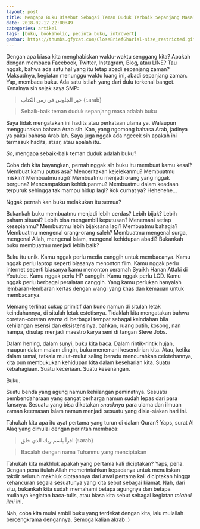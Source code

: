 ```yaml
---
layout: post
title: Mengapa Buku Disebut Sebagai Teman Duduk Terbaik Sepanjang Masa?
date: 2018-02-17 22:00:49
categories: artikel
tags: [buku, bookaholic, pecinta buku, introvert]
gambar: https://thumbs.gfycat.com/CloseBriefGharial-size_restricted.gif
---
```


Dengan apa biasa kita menghabiskan waktu-waktu senggang kita? Apakah dengan membaca Facebook, Twitter, Instagram, Blog, atau LINE? Tau nggak, bahwa ada satu hal yang itu tetap abadi sepanjang zaman? Maksudnya, kegiatan menunggu waktu luang ini, abadi sepanjang zaman. Yap, membaca buku. Ada satu istilah yang dari dulu terkenal banget. Kenalnya sih sejak saya SMP:

> خير الجلوس في زمن الكتاب
{:.arab}

> Sebaik-baik teman duduk sepanjang masa adalah buku

Saya tidak mengatakan ini hadits atau perkataan ulama ya. Walaupun menggunakan bahasa Arab sih. Kan, yang ngomong bahasa Arab, jadinya ya pakai bahasa Arab lah. Saya juga nggak ada ngecek sih apakah ini termasuk hadits, atsar, atau apalah itu.

_So_, mengapa sebaik-baik teman duduk adalah buku?

Coba deh kita bayangkan, pernah nggak sih buku itu membuat kamu kesal? Membuat kamu putus asa? Menceritakan kejelekanmu? Membuatmu miskin? Membuatmu rugi? Membuatmu menjadi orang yang nggak berguna? Mencampakkan kehidupanmu? Membuatmu dalam keadaan terpuruk sehingga tak mampu hidup lagi? Kok curhat ya? Hehehehe...

Nggak pernah kan buku melakukan itu semua?

Bukankah buku membuatmu menjadi lebih cerdas? Lebih bijak? Lebih paham situasi? Lebih bisa mengambil keputusan? Menemani setiap kesepianmu? Membuatmu lebih bijaksana lagi? Membuatmu bahagia? Membuatmu mengenal orang-orang saleh? Membuatmu mengenal surga, mengenal Allah, mengenal Islam, mengenal kehidupan abadi? Bukankah buku membuatmu menjadi lebih baik?

Buku itu unik. Kamu nggak perlu media canggih untuk membacanya. Kamu nggak perlu laptop seperti biasanya menonton film. Kamu nggak perlu internet seperti biasanya kamu menonton ceramah Syaikh Hanan Attaki di Youtube. Kamu nggak perlu HP canggih. Kamu nggak perlu LCD. Kamu nggak perlu berbagai peralatan canggih. Yang kamu perlukan hanyalah lembaran-lembaran kertas dengan wangi yang khas dan kemauan untuk membacanya.

Memang terlihat cukup primitif dan kuno namun di situlah letak keindahannya, di situlah letak estetisnya. Tidaklah kita mengatakan bahwa coretan-coretan warna di berbagai tempat sebagai keindahan bila kehilangan esensi dan eksistensinya, bahkan, ruang putih, kosong, nan hampa, disulap menjadi maestro karya seni di tangan Steve Jobs.

Dalam hening, dalam sunyi, buku kita baca. Dalam rintik-rintik hujan, maupun dalam malam dingin, buku menemani kesendirian kita. Atau, ketika dalam ramai, tatkala mulut-mulut saling beradu mencurahkan celotehannya, kita pun membukukan kehidupan kita dalam keseharian kita. Suatu kebahagiaan. Suatu keceriaan. Suatu kesenangan.

Buku.

Suatu benda yang agung namun kehilangan peminatnya. Sesuatu pembendaharaan yang sangat berharga namun sudah lepas dari para fansnya. Sesuatu yang bisa dikatakan _snacknya_ para ulama dan ilmuan zaman keemasan Islam namun menjadi sesuatu yang disia-siakan hari ini.

Tahukah kita apa itu ayat pertama yang turun di dalam Quran? Yaps, surat Al Alaq yang dimulai dengan perintah membaca:

> اقرأ باسم ربك الذي خلق
{:.arab}

> Bacalah dengan nama Tuhanmu yang menciptakan

Tahukah kita makhluk apakah yang pertama kali diciptakan? Yaps, pena. Dengan pena itulah Allah memerintahkan kepadanya untuk menuliskan takdir seluruh makhluk ciptaannya dari awal pertama kali diciptakan hingga kehancuran segala sesuatunya yang kita sebut sebagai kiamat. Nah, dari situ, bukankah kita sudah memahami betapa agungnya dan betapa mulianya kegiatan baca-tulis, atau biasa kita sebut sebagai kegiatan _tolabul ilmi_ ini.

Nah, coba kita mulai ambil buku yang terdekat dengan kita, lalu mulailah bercengkrama dengannya. Semoga kalian akrab :)